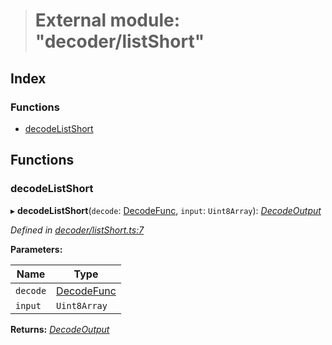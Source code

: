> # External module: "decoder/listShort"

## Index

### Functions

* [decodeListShort](_decoder_listshort_.md#decodelistshort)

## Functions

###  decodeListShort

▸ **decodeListShort**(`decode`: [DecodeFunc](_decoder_types_.md#decodefunc), `input`: `Uint8Array`): *[DecodeOutput](../interfaces/_decoder_types_.decodeoutput.md)*

*Defined in [decoder/listShort.ts:7](https://github.com/polkadot-js/common/blob/884c965/packages/util-rlp/src/decoder/listShort.ts#L7)*

**Parameters:**

Name | Type |
------ | ------ |
`decode` | [DecodeFunc](_decoder_types_.md#decodefunc) |
`input` | `Uint8Array` |

**Returns:** *[DecodeOutput](../interfaces/_decoder_types_.decodeoutput.md)*